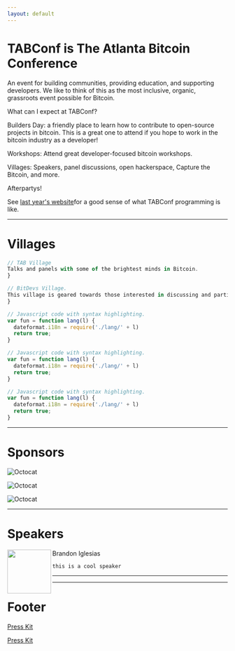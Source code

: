 ```yaml
---
layout: default
---
```



# TABConf is The Atlanta Bitcoin Conference 
An event for building communities, providing education, and supporting developers. We like to think of this as the most inclusive, organic, grassroots event possible for Bitcoin.

What can I expect at TABConf?

Builders Day: a friendly place to learn how to contribute to open-source projects in bitcoin. This is a great one to attend if you hope to work in the bitcoin industry as a developer!

Workshops: Attend great developer-focused bitcoin workshops.

Villages: Speakers, panel discussions, open hackerspace, Capture the Bitcoin, and more.

Afterpartys!

See [last year's website](https://2022.tabconf.com/)for a good sense of what TABConf programming is like.

* * *

# Villages


```js
// TAB Village
Talks and panels with some of the brightest minds in Bitcoin.
}
```


```js
// BitDevs Village.
This village is geared towards those interested in discussing and participating in the research and development of Bitcoin and related protocols. A collaboration between 4 BitDevs communities: Austin, Miami, NYC, and Raleigh!
}
```


```js
// Javascript code with syntax highlighting.
var fun = function lang(l) {
  dateformat.i18n = require('./lang/' + l)
  return true;
}
```


```js
// Javascript code with syntax highlighting.
var fun = function lang(l) {
  dateformat.i18n = require('./lang/' + l)
  return true;
}
```


```js
// Javascript code with syntax highlighting.
var fun = function lang(l) {
  dateformat.i18n = require('./lang/' + l)
  return true;
}
```

* * *

# Sponsors

![Octocat](https://github.githubassets.com/images/icons/emoji/octocat.png)

![Octocat](https://github.githubassets.com/images/icons/emoji/octocat.png)

![Octocat](https://github.githubassets.com/images/icons/emoji/octocat.png)

* * *

# Speakers

<img align="left" width="100" height="100" src="https://github.githubassets.com/images/icons/emoji/octocat.png">

Brandon Iglesias
```
this is a cool speaker
```

---



* * *

# Footer

[Press Kit]([https://2022.tabconf.com/](https://drive.google.com/drive/folders/1FjhUlzZ1rCFP6LHwXnOi3KNjFHVx2EHI))

[Press Kit]([https://2022.tabconf.com/](https://drive.google.com/drive/folders/1FjhUlzZ1rCFP6LHwXnOi3KNjFHVx2EHI))
